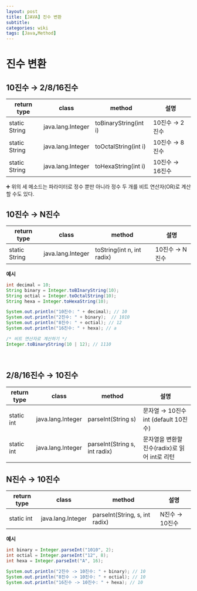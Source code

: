 ```yaml
---
layout: post
title: [JAVA] 진수 변환
subtitle: 
categories: wiki
tags: [Java,Method]
---
```


# 진수 변환

## 10진수 → 2/8/16진수

| return type | class | method | 설명 |
| --- | --- | --- | --- |
| static String | java.lang.Integer | toBinaryString(int i) | 10진수 → 2진수 |
| static String | java.lang.Integer | toOctalString(int i) | 10진수 → 8진수 |
| static String | java.lang.Integer | toHexaString(int i) | 10진수 → 16진수 |

➕ 위의 세 메소드는 파라미터로 정수 뿐만 아니라 정수 두 개를 비트 연산자(OR)로 계산할 수도 있다.

## 10진수 → N진수

| return type | class | method | 설명 |
| --- | --- | --- | --- |
| static String | java.lang.Integer | toString(int n, int radix) | 10진수 → N진수 |

**예시**

```java
int decimal = 10;
String binary = Integer.toBInaryString(10);
String octial = Integer.toOctalString(10);
String hexa = Integer.toHexaString(10);

System.out.println("10진수: " + decimal); // 10
System.out.println("2진수: " + binary);  // 1010
System.out.println("8진수: " + octial); // 12
System.out.println("16진수: " + hexa); // a

/* 비트 연산자로 계산하기 */
Integer.toBinaryString(10 | 12); // 1110
```
<br/>

## 2/8/16진수 → 10진수

| return type | class | method | 설명 |
| --- | --- | --- | --- |
| static int | java.lang.Integer | parseInt(String s) | 문자열 → 10진수 int (default 10진수) |
| static int | java.lang.Integer | parseInt(String s, int radix) | 문자열을 변환할 진수(radix)로 읽어 int로 리턴 |

## N진수 → 10진수

| return type | class | method | 설명 |
| --- | --- | --- | --- |
| static int | java.lang.Integer | parseInt(String, s, int radix) | N진수 → 10진수 |

**예시**

```java
int binary = Integer.parseInt("1010", 2);
int octial = Integer.parseInt("12", 8);
int hexa = Integer.parseInt("A", 16);

System.out.println("2진수 -> 10진수: " + binary); // 10
System.out.println("8진수 -> 10진수: " + octial); // 10
System.out.println("16진수 -> 10진수: " + hexa); // 10
```